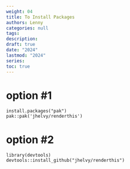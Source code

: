 ```yaml
---
weight: 04
title: To Install Packages
authors: Lenny
categories: null
tags: 
description: 
draft: true
date: "2024"
lastmod: "2024"
series:
toc: true
---
```



<!--more-->

# option #1
```
install.packages("pak")
pak::pak('jhelvy/renderthis')
```

# option #2
```
library(devtools)
devtools::install_github("jhelvy/renderthis")
```
